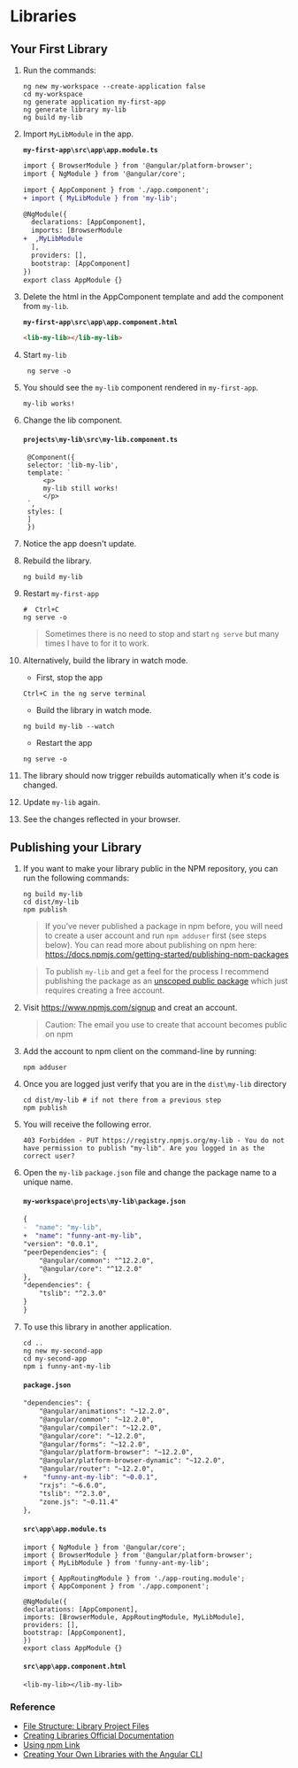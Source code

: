 # Libraries

## Your First Library

1. Run the commands:

   ```
   ng new my-workspace --create-application false
   cd my-workspace
   ng generate application my-first-app
   ng generate library my-lib
   ng build my-lib
   ```

1. Import `MyLibModule` in the app.

   **`my-first-app\src\app\app.module.ts`**

   ```diff
   import { BrowserModule } from '@angular/platform-browser';
   import { NgModule } from '@angular/core';

   import { AppComponent } from './app.component';
   + import { MyLibModule } from 'my-lib';

   @NgModule({
     declarations: [AppComponent],
     imports: [BrowserModule
   +  ,MyLibModule
     ],
     providers: [],
     bootstrap: [AppComponent]
   })
   export class AppModule {}
   ```

1. Delete the html in the AppComponent template and add the component from `my-lib`.

   **`my-first-app\src\app\app.component.html`**

   ```html
   <lib-my-lib></lib-my-lib>
   ```

1. Start `my-lib`

   ```
    ng serve -o
   ```

1. You should see the `my-lib` component rendered in `my-first-app`.

   ```
   my-lib works!
   ```

1. Change the lib component.

   #### `projects\my-lib\src\my-lib.component.ts`

   ```
    @Component({
    selector: 'lib-my-lib',
    template: `
        <p>
        my-lib still works!
        </p>
    `,
    styles: [
    ]
    })
   ```

1. Notice the app doesn't update.
1. Rebuild the library.

   ```
   ng build my-lib
   ```

1. Restart `my-first-app`

   ```
   #  Ctrl+C
   ng serve -o
   ```

   > Sometimes there is no need to stop and start `ng serve` but many times I have to for it to work.

1. Alternatively, build the library in watch mode.

   - First, stop the app

   ```
   Ctrl+C in the ng serve terminal
   ```

   - Build the library in watch mode.

   ```
   ng build my-lib --watch
   ```

   - Restart the app

   ```
   ng serve -o
   ```

1. The library should now trigger rebuilds automatically when it's code is changed.
1. Update `my-lib` again.
1. See the changes reflected in your browser.

## Publishing your Library

1.  If you want to make your library public in the NPM repository, you can run the following commands:

    ```
    ng build my-lib
    cd dist/my-lib
    npm publish
    ```

    > If you’ve never published a package in npm before, you will need to create a user account and run `npm adduser` first (see steps below). You can read more about publishing on npm here: https://docs.npmjs.com/getting-started/publishing-npm-packages

    > To publish `my-lib` and get a feel for the process I recommend publishing the package as an [unscoped public package](https://docs.npmjs.com/creating-and-publishing-unscoped-public-packages#publishing-unscoped-public-packages) which just requires creating a free account.

1.  Visit https://www.npmjs.com/signup and creat an account.
    > Caution: The email you use to create that account becomes public on npm
1.  Add the account to npm client on the command-line by running:
    ```
    npm adduser
    ```
1.  Once you are logged just verify that you are in the `dist\my-lib` directory

    ```
    cd dist/my-lib # if not there from a previous step
    npm publish
    ```

1.  You will receive the following error.
    ```
    403 Forbidden - PUT https://registry.npmjs.org/my-lib - You do not have permission to publish "my-lib". Are you logged in as the correct user?
    ```
1.  Open the `my-lib` `package.json` file and change the package name to a unique name.

    #### `my-workspace\projects\my-lib\package.json`

    ```diff
    {
    -  "name": "my-lib",
    +  "name": "funny-ant-my-lib",
    "version": "0.0.1",
    "peerDependencies": {
        "@angular/common": "^12.2.0",
        "@angular/core": "^12.2.0"
    },
    "dependencies": {
        "tslib": "^2.3.0"
    }
    }
    ```

1.  To use this library in another application.

    ```
    cd ..
    ng new my-second-app
    cd my-second-app
    npm i funny-ant-my-lib
    ```

    #### `package.json`

    ```diff
    "dependencies": {
        "@angular/animations": "~12.2.0",
        "@angular/common": "~12.2.0",
        "@angular/compiler": "~12.2.0",
        "@angular/core": "~12.2.0",
        "@angular/forms": "~12.2.0",
        "@angular/platform-browser": "~12.2.0",
        "@angular/platform-browser-dynamic": "~12.2.0",
        "@angular/router": "~12.2.0",
    +    "funny-ant-my-lib": "~0.0.1",
        "rxjs": "~6.6.0",
        "tslib": "^2.3.0",
        "zone.js": "~0.11.4"
    },
    ```

    #### `src\app\app.module.ts`

    ```
    import { NgModule } from '@angular/core';
    import { BrowserModule } from '@angular/platform-browser';
    import { MyLibModule } from 'funny-ant-my-lib';

    import { AppRoutingModule } from './app-routing.module';
    import { AppComponent } from './app.component';

    @NgModule({
    declarations: [AppComponent],
    imports: [BrowserModule, AppRoutingModule, MyLibModule],
    providers: [],
    bootstrap: [AppComponent],
    })
    export class AppModule {}
    ```

    #### `src\app\app.component.html`

    ```
    <lib-my-lib></lib-my-lib>
    ```

### Reference

- [File Structure: Library Project Files](https://angular.io/guide/file-structure#library-project-files)
- [Creating Libraries Official Documentation](https://angular.io/guide/creating-libraries)
- [Using npm Link](https://medium.com/dailyjs/how-to-use-npm-link-7375b6219557)
- [Creating Your Own Libraries with the Angular CLI](https://blog.angulartraining.com/create-your-own-libraries-with-angular-cli-7b434600bbb7)
